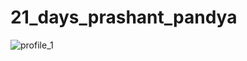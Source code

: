 # 21_days_prashant_pandya

![profile_1](https://user-images.githubusercontent.com/47704891/124723893-1db53480-df29-11eb-9073-d5956c5e384e.png)

